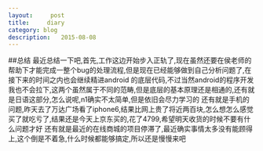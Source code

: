 ```yaml
---
layout:     post
title:     diary
category: blog
description:   2015-08-08
---
```

##总结
最近总结一下吧,首先,工作这边开始步入正轨了,现在虽然还要在侯老师的帮助下才能完成一整个bug的处理流程,但是现在已经能够做到自己分析问题了,在接下来的时间之内也会继续精进android
的底层代码,不过当然android的程序开发我也不会拉下,这两个虽然属于不同的范畴,但是底层的基本原理还是相通的,还有就是日语这部分,怎么说呢,n1确实不太简单,但是依旧会尽力学习的
还有就是手机的问题,昨天去了万达广场看了iphone6,结果比网上贵了将近两百块,怎么想怎么感觉买了就吃亏了,结果还是今天上京东买的,花了4799,希望明天收货的时候不要有什么问题才好
还有就是最近的在线商城的项目停滞了,最近确实事情太多没有能顾得上,这个倒是不着急,什么时候都能够搞定,所以还是慢慢来吧